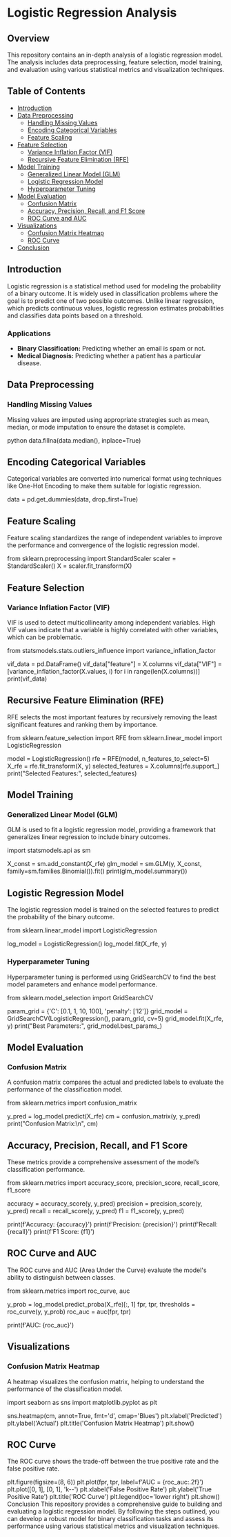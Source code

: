 # Logistic Regression Analysis

## Overview
This repository contains an in-depth analysis of a logistic regression model. The analysis includes data preprocessing, feature selection, model training, and evaluation using various statistical metrics and visualization techniques.

## Table of Contents
- [Introduction](#introduction)
- [Data Preprocessing](#data-preprocessing)
  - [Handling Missing Values](#handling-missing-values)
  - [Encoding Categorical Variables](#encoding-categorical-variables)
  - [Feature Scaling](#feature-scaling)
- [Feature Selection](#feature-selection)
  - [Variance Inflation Factor (VIF)](#variance-inflation-factor-vif)
  - [Recursive Feature Elimination (RFE)](#recursive-feature-elimination-rfe)
- [Model Training](#model-training)
  - [Generalized Linear Model (GLM)](#generalized-linear-model-glm)
  - [Logistic Regression Model](#logistic-regression-model)
  - [Hyperparameter Tuning](#hyperparameter-tuning)
- [Model Evaluation](#model-evaluation)
  - [Confusion Matrix](#confusion-matrix)
  - [Accuracy, Precision, Recall, and F1 Score](#accuracy-precision-recall-and-f1-score)
  - [ROC Curve and AUC](#roc-curve-and-auc)
- [Visualizations](#visualizations)
  - [Confusion Matrix Heatmap](#confusion-matrix-heatmap)
  - [ROC Curve](#roc-curve)
- [Conclusion](#conclusion)

## Introduction
Logistic regression is a statistical method used for modeling the probability of a binary outcome. It is widely used in classification problems where the goal is to predict one of two possible outcomes. Unlike linear regression, which predicts continuous values, logistic regression estimates probabilities and classifies data points based on a threshold.

### Applications
- **Binary Classification:** Predicting whether an email is spam or not.
- **Medical Diagnosis:** Predicting whether a patient has a particular disease.

## Data Preprocessing

### Handling Missing Values
Missing values are imputed using appropriate strategies such as mean, median, or mode imputation to ensure the dataset is complete.

python
data.fillna(data.median(), inplace=True)

## Encoding Categorical Variables
Categorical variables are converted into numerical format using techniques like One-Hot Encoding to make them suitable for logistic regression.

data = pd.get_dummies(data, drop_first=True)

## Feature Scaling
Feature scaling standardizes the range of independent variables to improve the performance and convergence of the logistic regression model.

from sklearn.preprocessing import StandardScaler
scaler = StandardScaler()
X = scaler.fit_transform(X)

## Feature Selection
### Variance Inflation Factor (VIF)
VIF is used to detect multicollinearity among independent variables. High VIF values indicate that a variable is highly correlated with other variables, which can be problematic.

from statsmodels.stats.outliers_influence import variance_inflation_factor

vif_data = pd.DataFrame()
vif_data["feature"] = X.columns
vif_data["VIF"] = [variance_inflation_factor(X.values, i) for i in range(len(X.columns))]
print(vif_data)

## Recursive Feature Elimination (RFE)
RFE selects the most important features by recursively removing the least significant features and ranking them by importance.

from sklearn.feature_selection import RFE
from sklearn.linear_model import LogisticRegression

model = LogisticRegression()
rfe = RFE(model, n_features_to_select=5)
X_rfe = rfe.fit_transform(X, y)
selected_features = X.columns[rfe.support_]
print("Selected Features:", selected_features)

## Model Training
### Generalized Linear Model (GLM)
GLM is used to fit a logistic regression model, providing a framework that generalizes linear regression to include binary outcomes.

import statsmodels.api as sm

X_const = sm.add_constant(X_rfe)
glm_model = sm.GLM(y, X_const, family=sm.families.Binomial()).fit()
print(glm_model.summary())

## Logistic Regression Model
The logistic regression model is trained on the selected features to predict the probability of the binary outcome.

from sklearn.linear_model import LogisticRegression

log_model = LogisticRegression()
log_model.fit(X_rfe, y)

### Hyperparameter Tuning
Hyperparameter tuning is performed using GridSearchCV to find the best model parameters and enhance model performance.

from sklearn.model_selection import GridSearchCV

param_grid = {'C': [0.1, 1, 10, 100], 'penalty': ['l2']}
grid_model = GridSearchCV(LogisticRegression(), param_grid, cv=5)
grid_model.fit(X_rfe, y)
print("Best Parameters:", grid_model.best_params_)

## Model Evaluation
### Confusion Matrix
A confusion matrix compares the actual and predicted labels to evaluate the performance of the classification model.

from sklearn.metrics import confusion_matrix

y_pred = log_model.predict(X_rfe)
cm = confusion_matrix(y, y_pred)
print("Confusion Matrix:\n", cm)

## Accuracy, Precision, Recall, and F1 Score
These metrics provide a comprehensive assessment of the model’s classification performance.

from sklearn.metrics import accuracy_score, precision_score, recall_score, f1_score

accuracy = accuracy_score(y, y_pred)
precision = precision_score(y, y_pred)
recall = recall_score(y, y_pred)
f1 = f1_score(y, y_pred)

print(f'Accuracy: {accuracy}')
print(f'Precision: {precision}')
print(f'Recall: {recall}')
print(f'F1 Score: {f1}')

## ROC Curve and AUC
The ROC curve and AUC (Area Under the Curve) evaluate the model's ability to distinguish between classes.

from sklearn.metrics import roc_curve, auc

y_prob = log_model.predict_proba(X_rfe)[:, 1]
fpr, tpr, thresholds = roc_curve(y, y_prob)
roc_auc = auc(fpr, tpr)

print(f'AUC: {roc_auc}')

## Visualizations
### Confusion Matrix Heatmap
A heatmap visualizes the confusion matrix, helping to understand the performance of the classification model.

import seaborn as sns
import matplotlib.pyplot as plt

sns.heatmap(cm, annot=True, fmt='d', cmap='Blues')
plt.xlabel('Predicted')
plt.ylabel('Actual')
plt.title('Confusion Matrix Heatmap')
plt.show()

## ROC Curve
The ROC curve shows the trade-off between the true positive rate and the false positive rate.

plt.figure(figsize=(8, 6))
plt.plot(fpr, tpr, label=f'AUC = {roc_auc:.2f}')
plt.plot([0, 1], [0, 1], 'k--')
plt.xlabel('False Positive Rate')
plt.ylabel('True Positive Rate')
plt.title('ROC Curve')
plt.legend(loc='lower right')
plt.show()
Conclusion
This repository provides a comprehensive guide to building and evaluating a logistic regression model. By following the steps outlined, you can develop a robust model for binary classification tasks and assess its performance using various statistical metrics and visualization techniques.
